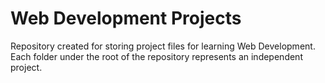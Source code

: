 # Web Development Projects
Repository created for storing project files for learning Web Development.
Each folder under the root of the repository represents an independent project.
